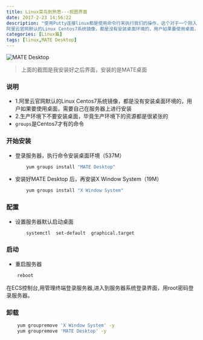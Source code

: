 ```yaml
---
title: Linux菜鸟到熟悉---视图界面
date: 2017-2-23 14:56:22
description: "使用Putty连接linux都是使用命令行来执行我们的操作，这个对于一个刚入手linux的新手来说会很不习惯</br>
阿里云官网默认的Linux Centos7系统镜像，都是没有安装桌面环境的，用户如果要使用桌面，需要自己在服务器上进行安装，但是在生产环境下是不推荐使用的"
categories: [Linux篇]
tags: [linux,MATE Desktop]
---
```


<!-- more -->
![MATE Desktop](http://image.lfdevelopment.cn/blog/desktop.png)



> 上面的截图是我安装好之后界面，安装的是MATE桌面

### 说明

- 1.阿里云官网默认的Linux Centos7系统镜像，都是没有安装桌面环境的，用户如果要使用桌面，需要自己在服务器上进行安装
- 2.生产环境下不要安装桌面，毕竟生产环境下的资源都是很紧张的
- `groups`是Centos7才有的命令

### 开始安装

- 登录服务器，执行命令安装桌面环境（537M）
    ``` bash
        yum groups install "MATE Desktop"
    ```
    
- 安装好MATE Desktop 后，再安装X Window System（19M） 
    ``` bash 
        yum groups install "X Window System"
    ```

### 配置

- 设置服务器默认启动桌面 
    ``` bash
        systemctl  set-default  graphical.target
    ```
    
### 启动

- 重启服务器 
``` bash
    reboot
```

在ECS控制台,用管理终端登录服务器,进入到服务器系统登录界面，用root密码登录服务器。


### 卸载
``` bash
    yum groupremove 'X Window System' -y
    yum groupremove 'MATE Desktop' -y
```



